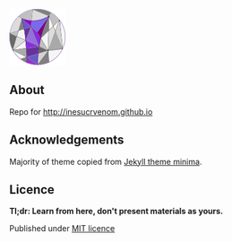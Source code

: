 ![logo](logo-repo.png)

## About
Repo for http://inesucrvenom.github.io


## Acknowledgements
Majority of theme copied from [Jekyll theme minima](https://github.com/jekyll/minima).

## Licence
**Tl;dr: Learn from here, don't present materials as yours.**

Published under [MIT licence](LICENCE)
